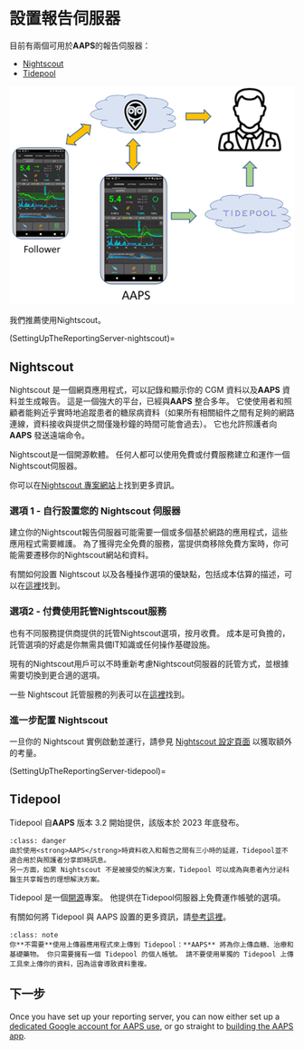 # 設置報告伺服器

目前有兩個可用於**AAPS**的報告伺服器：

- [Nightscout](https://nightscout.github.io/)
- [Tidepool](https://www.tidepool.org/)

![報告伺服器](../images/Building-the-App/ReportingServer.png)

我們推薦使用Nightscout。

(SettingUpTheReportingServer-nightscout)=
## Nightscout

Nightscout 是一個網頁應用程式，可以記錄和顯示你的 CGM 資料以及**AAPS** 資料並生成報告。 這是一個強大的平台，已經與**AAPS** 整合多年。 它使使用者和照顧者能夠近乎實時地追蹤患者的糖尿病資料（如果所有相關組件之間有足夠的網路連線，資料接收與提供之間僅幾秒鐘的時間可能會過去）。 它也允許照護者向**AAPS** 發送遠端命令。

Nightscout是一個開源軟體。 任何人都可以使用免費或付費服務建立和運作一個Nightscout伺服器。

你可以在[Nightscout 專案網站](http://nightscout.github.io/)上找到更多資訊。

### 選項 1 - 自行設置您的 Nightscout 伺服器

建立你的Nightscout報告伺服器可能需要一個或多個基於網路的應用程式，這些應用程式需要維護。 為了獲得完全免費的服務，當提供商移除免費方案時，你可能需要遷移你的Nightscout網站和資料。

有關如何設置 Nightscout 以及各種操作選項的優缺點，包括成本估算的描述，可以在[這裡](https://nightscout.github.io/nightscout/new_user/#free-diy)找到。

### 選項2 - 付費使用託管Nightscout服務

也有不同服務提供商提供的託管Nightscout選項，按月收費。 成本是可負擔的，託管選項的好處是你無需具備IT知識或任何操作基礎設施。


現有的Nightscout用戶可以不時重新考慮Nightscout伺服器的託管方式，並根據需要切換到更合適的選項。

一些 Nightscout 託管服務的列表可以在[這裡](https://nightscout.github.io/nightscout/new_user/#vendors-comparison-table)找到。

### 進一步配置 Nightscout

一旦你的 Nightscout 實例啟動並運行，請參見 [Nightscout 設定頁面](../SettingUpAaps/Nightscout.md) 以獲取額外的考量。

(SettingUpTheReportingServer-tidepool)=
## Tidepool

Tidepool 自**AAPS** 版本 3.2 開始提供，該版本於 2023 年底發布。

```{admonition} Tidepool with **AAPS** is only for reporting
:class: danger  
由於使用<strong>AAPS</strong>時資料收入和報告之間有三小時的延遲，Tidepool並不適合用於與照護者分享即時訊息。  
另一方面，如果 Nightscout 不是被接受的解決方案，Tidepool 可以成為與患者內分泌科醫生共享報告的理想解決方案。  
```

Tidepool 是一個[開源](https://github.com/tidepool-org)專案。 他提供在Tidepool伺服器上免費運作帳號的選項。

有關如何將 Tidepool 與 AAPS 設置的更多資訊，請[參考這裡](../SettingUpAaps/Tidepool.md)。

```{admonition} **AAPS** has a the uploader for Tidepool integrated
:class: note
你**不需要**使用上傳器應用程式來上傳到 Tidepool：**AAPS** 將為你上傳血糖、治療和基礎藥物。 你只需要擁有一個 Tidepool 的個人帳號。 請不要使用單獨的 Tidepool 上傳工具來上傳你的資料，因為這會導致資料重複。  
```

## 下一步

Once you have set up your reporting server, you can now either set up a [dedicated Google account for AAPS use](../UsefulLinks/DedicatedGoogleAccountForAaps.md), or go straight to [building the AAPS app](../SettingUpAaps/BuildingAaps.md). 